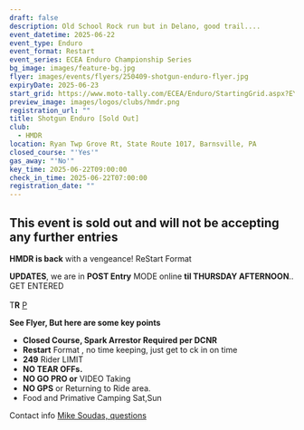 ```yaml
---
draft: false
description: Old School Rock run but in Delano, good trail....
event_datetime: 2025-06-22
event_type: Enduro
event_format: Restart
event_series: ECEA Enduro Championship Series
bg_image: images/feature-bg.jpg
flyer: images/events/flyers/250409-shotgun-enduro-flyer.jpg
expiryDate: 2025-06-23
start_grid: https://www.moto-tally.com/ECEA/Enduro/StartingGrid.aspx?EY=2025&EID=7
preview_image: images/logos/clubs/hmdr.png
registration_url: ""
title: Shotgun Enduro [Sold Out]
club:
  - HMDR
location: Ryan Twp Grove Rt, State Route 1017, Barnsville, PA
closed_course: "'Yes'"
gas_away: "'No'"
key_time: 2025-06-22T09:00:00
check_in_time: 2025-06-22T07:00:00
registration_date: ""
---
```

## **This event is sold out and will not be accepting any further entries**

**HMDR is back** with a vengeance!  ReStart Format

**UPDATES**, we are in **POST Entry** MODE online **til THURSDAY AFTERNOON**.. GET ENTERED \
\
T**R** [P](https://www.moto-tally.com/ECEA/Enduro/StartingGrid.aspx?EY=2024&EID=7)

**See Flyer, But here are  some key points**

* **Closed Course, Spark Arrestor Required per DCNR**
* **Restart** Format ,  no time keeping, just get to ck in on time
* **249** Rider LIMIT
* **NO TEAR OFFs.**  
* **NO GO PRO or** VIDEO Taking
* **NO GPS** or Returning to Ride area.
* Food and Primative Camping Sat,Sun

Contact info [Mike Soudas, questions ](mailto:msoudas@comcast.net)